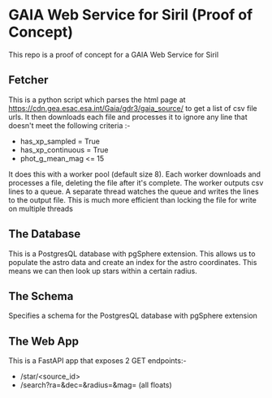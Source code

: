 # GAIA Web Service for Siril (Proof of Concept)

This repo is a proof of concept for a GAIA Web Service for Siril

## Fetcher
This is a python script which parses the html page at https://cdn.gea.esac.esa.int/Gaia/gdr3/gaia_source/ to get a list of csv file urls. It then downloads each file and processes it to ignore any line that doesn't meet the following criteria :-

* has_xp_sampled = True
* has_xp_continuous = True
* phot_g_mean_mag <= 15

It does this with a worker pool (default size 8). Each worker downloads and processes a file, deleting the file after it's complete. The worker outputs csv lines to a queue. A separate thread watches the queue and writes the lines to the output file. This is much more efficient than locking the file for write on multiple threads

## The Database
This is a PostgresQL database with pgSphere extension. This allows us to populate the astro data and create an index for the astro coordinates. This means we can then look up stars within a certain radius.

## The Schema
Specifies a schema for the PostgresQL database with pgSphere extension

## The Web App
This is a FastAPI app that exposes 2 GET endpoints:-

* /star/<source_id>
* /search?ra=<ra>&dec=<dec>&radius=<radius>&mag=<magnitude> (all floats)

